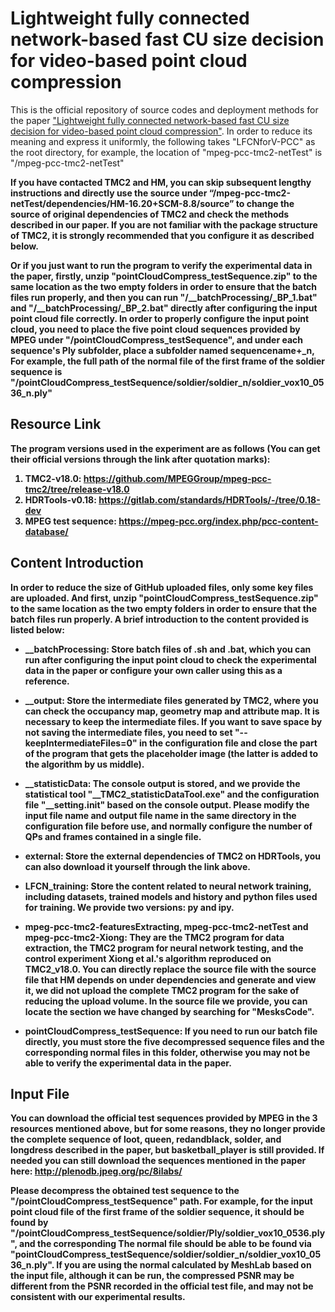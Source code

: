 # Lightweight fully connected network-based fast CU size decision for video-based point cloud compression
This is the official repository of source codes and deployment methods for the paper ["Lightweight fully connected network-based fast CU size decision for video-based point cloud compression"](https://www.sciencedirect.com/science/article/abs/pii/S0097849323002443?via%3Dihub). In order to reduce its meaning and express it uniformly, the following takes "LFCNforV-PCC" as the root directory, for example, the location of "mpeg-pcc-tmc2-netTest" is "/mpeg-pcc-tmc2-netTest"

<b>If you have contacted TMC2 and HM, you can skip subsequent lengthy instructions and directly use the source under “/mpeg-pcc-tmc2-netTest/dependencies/HM-16.20+SCM-8.8/source” to change the source of original dependencies of TMC2 and check the methods described in our paper.  If you are not familiar with the package structure of TMC2, it is strongly recommended that you configure it as described below.</b>

<b>Or if you just want to run the program to verify the experimental data in the paper, firstly, unzip "pointCloudCompress_testSequence.zip" to the same location as the two empty folders in order to ensure that the batch files run properly, and then you can run "/__batchProcessing/_BP_1.bat" and "/__batchProcessing/_BP_2.bat" directly after configuring the input point cloud file correctly. In order to properly configure the input point cloud, you need to place the five point cloud sequences provided by MPEG under "/pointCloudCompress_testSequence", and under each sequence's Ply subfolder, place a subfolder named sequencename+_n, For example, the full path of the normal file of the first frame of the soldier sequence is "/pointCloudCompress_testSequence/soldier/soldier_n/soldier_vox10_0536_n.ply"</b>

## <b>Resource Link
The program versions used in the experiment are as follows (You can get their official versions through the link after quotation marks): 

1. TMC2-v18.0: https://github.com/MPEGGroup/mpeg-pcc-tmc2/tree/release-v18.0
2. HDRTools-v0.18: https://gitlab.com/standards/HDRTools/-/tree/0.18-dev
3. MPEG test sequence: https://mpeg-pcc.org/index.php/pcc-content-database/

## <b>Content Introduction
<b>In order to reduce the size of GitHub uploaded files, only some key files are uploaded. And first, unzip "pointCloudCompress_testSequence.zip" to the same location as the two empty folders in order to ensure that the batch files run properly.</b> A brief introduction to the content provided is listed below:  

- __batchProcessing: Store batch files of .sh and .bat, which you can run after configuring the input point cloud to check the experimental data in the paper or configure your own caller using this as a reference.

- __output: Store the intermediate files generated by TMC2, where you can check the occupancy map, geometry map and attribute map. It is necessary to keep the intermediate files. If you want to save space by not saving the intermediate files, you need to set "--keepIntermediateFiles=0" in the configuration file and close the part of the program that gets the placeholder image (the latter is added to the algorithm by us middle).

- __statisticData: The console output is stored, and we provide the statistical tool "__TMC2_statisticDataTool.exe" and the configuration file "__setting.init" based on the console output. Please modify the input file name and output file name in the same directory in the configuration file before use, and normally configure the number of QPs and frames contained in a single file.

- external: Store the external dependencies of TMC2 on HDRTools, you can also download it yourself through the link above.

- LFCN_training: Store the content related to neural network training, including datasets, trained models and history and python files used for training. We provide two versions: py and ipy.

- mpeg-pcc-tmc2-featuresExtracting, mpeg-pcc-tmc2-netTest and mpeg-pcc-tmc2-Xiong: They are the TMC2 program for data extraction, the TMC2 program for neural network testing, and the control experiment Xiong et al.'s algorithm reproduced on TMC2_v18.0. You can directly replace the source file with the source file that HM depends on under dependencies and generate and view it, we did not upload the complete TMC2 program for the sake of reducing the upload volume. In the source file we provide, you can locate the section we have changed by searching for "MesksCode".

- pointCloudCompress_testSequence: If you need to run our batch file directly, you must store the five decompressed sequence files and the corresponding normal files in this folder, otherwise you may not be able to verify the experimental data in the paper.

## <b>Input File
You can download the official test sequences provided by MPEG in the 3 resources mentioned above, but for some reasons, they no longer provide the complete sequence of loot, queen, redandblack, solder, and longdress described in the paper, but basketball_player is still provided. If needed you can still download the sequences mentioned in the paper here: http://plenodb.jpeg.org/pc/8ilabs/

Please decompress the obtained test sequence to the "/pointCloudCompress_testSequence" path. For example, for the input point cloud file of the first frame of the soldier sequence, it should be found by "/pointCloudCompress_testSequence/soldier/Ply/soldier_vox10_0536.ply", and the corresponding The normal file should be able to be found via "pointCloudCompress_testSequence/soldier/soldier_n/soldier_vox10_0536_n.ply". If you are using the normal calculated by MeshLab based on the input file, although it can be run, the compressed PSNR may be different from the PSNR recorded in the official test file, and may not be consistent with our experimental results.
